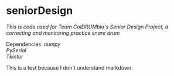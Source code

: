 # seniorDesign
*This is code used for Team ColDRUMbia's Senior Design Project, a correcting and monitoring practice snare drum*

Dependencies:
*numpy <br /> PySerial <br />Tkinter*

This is a test because I don't understand markdown.
